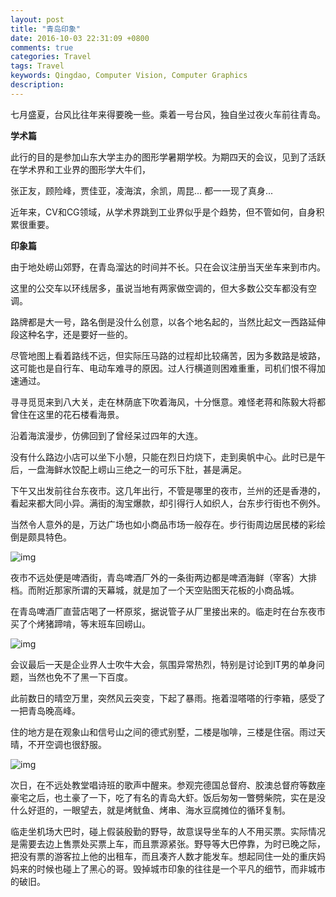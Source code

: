 ```yaml
---
layout: post
title: "青岛印象"
date: 2016-10-03 22:31:09 +0800
comments: true
categories: Travel
tags: Travel
keywords: Qingdao, Computer Vision, Computer Graphics
description: 
---
```

七月盛夏，台风比往年来得要晚一些。乘着一号台风，独自坐过夜火车前往青岛。

__学术篇__

此行的目的是参加山东大学主办的图形学暑期学校。为期四天的会议，见到了活跃在学术界和工业界的图形学大牛们，

张正友，顾险峰，贾佳亚，凌海滨，余凯，周昆... 都一一现了真身...

近年来，CV和CG领域，从学术界跳到工业界似乎是个趋势，但不管如何，自身积累很重要。

<!-- more -->

__印象篇__

由于地处崂山郊野，在青岛溜达的时间并不长。只在会议注册当天坐车来到市内。

这里的公交车以环线居多，虽说当地有两家做空调的，但大多数公交车都没有空调。

路牌都是大一号，路名倒是没什么创意，以各个地名起的，当然比起文一西路延伸段这种名字，还是要好一些的。

尽管地图上看着路线不远，但实际压马路的过程却比较痛苦，因为多数路是坡路，这可能也是自行车、电动车难寻的原因。过人行横道则困难重重，司机们恨不得加速通过。

寻寻觅觅来到八大关，走在林荫底下吹着海风，十分惬意。难怪老蒋和陈毅大将都曾住在这里的花石楼看海景。

沿着海滨漫步，仿佛回到了曾经呆过四年的大连。

没有什么路边小店可以坐下小憩，只能在烈日灼烧下，走到奥帆中心。此时已是午后，一盘海鲜水饺配上崂山三绝之一的可乐下肚，甚是满足。

下午又出发前往台东夜市。这几年出行，不管是哪里的夜市，兰州的还是香港的，看起来都大同小异。满街的淘宝爆款，却引得行人如织人，台东步行街也不例外。

当然令人意外的是，万达广场也如小商品市场一般存在。步行街周边居民楼的彩绘倒是颇具特色。 

![img][img1]

夜市不远处便是啤酒街，青岛啤酒厂外的一条街两边都是啤酒海鲜（宰客）大排档。而附近那家所谓的天幕城，就是加了一个天空贴图天花板的小商品城。

在青岛啤酒厂直营店喝了一杯原浆，据说管子从厂里接出来的。临走时在台东夜市买了个烤猪蹄啃，等末班车回崂山。

![img][img2]

会议最后一天是企业界人士吹牛大会，氛围异常热烈，特别是讨论到IT男的单身问题，当然也免不了黑一下百度。

此前数日的晴空万里，突然风云突变，下起了暴雨。拖着湿嗒嗒的行李箱，感受了一把青岛晚高峰。

住的地方是在观象山和信号山之间的德式别墅，二楼是咖啡，三楼是住宿。雨过天晴，不开空调也很舒服。

![img][img3]

次日，在不远处教堂唱诗班的歌声中醒来。参观完德国总督府、胶澳总督府等数座豪宅之后，也土豪了一下，吃了有名的青岛大虾。饭后匆匆一瞥劈柴院，实在是没什么好逛的，一眼望去，就是烤鱿鱼、烤串、海水豆腐摊位的循环复制。

临走坐机场大巴时，碰上假装殷勤的野导，故意误导坐车的人不用买票。实际情况是需要去边上售票处买票上车，而且票源紧张。野导等大巴停靠，为时已晚之际，把没有票的游客拉上他的出租车，而且凑齐人数才能发车。想起同住一处的重庆妈妈来的时候也碰上了黑心的哥。毁掉城市印象的往往是一个平凡的细节，而非城市的破旧。

[img1]: http://7xj95q.com1.z0.glb.clouddn.com/qingdao1.jpg?imageView2/2/q/85|watermark/2/text/TGF3cmVuY2UgU3Vu/font/YXJpYWw=/fontsize/300/fill/IzAwMDAwMA==/dissolve/70/gravity/SouthEast/dx/10/dy/10

[img2]: http://7xj95q.com1.z0.glb.clouddn.com/qingdao2.jpg?imageView2/2/q/85|watermark/2/text/TGF3cmVuY2UgU3Vu/font/YXJpYWw=/fontsize/300/fill/IzAwMDAwMA==/dissolve/70/gravity/SouthEast/dx/10/dy/10

[img3]: http://7xj95q.com1.z0.glb.clouddn.com/qingdao3.jpg?imageView2/2/q/85|watermark/2/text/TGF3cmVuY2UgU3Vu/font/YXJpYWw=/fontsize/300/fill/IzAwMDAwMA==/dissolve/70/gravity/SouthEast/dx/10/dy/10